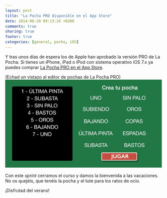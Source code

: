 ```yaml
---
layout: post
title: "La Pocha PRO disponible en el App Store"
date: 2014-06-28 09:13:24 +0200
comments: true
sharing: true
footer: true
categories: [general, pocha, iOS] 
---
```

Y tras unos días de espera los de Apple han aprobado la versión PRO de La Pocha. Si tienes un iPhone, iPad o iPod con sistema operativo iOS 7.x ya puedes comprar [La Pocha PRO en el App Store](https://itunes.apple.com/es/app/la-pocha-pro/id890431122?mt=8).

(Echad un vistazo al editor de pochas de La Pocha PRO)
![La Pocha PRO en iPhone](/images/pochaIOS/pochaproIOS6.jpg)

Con este *sprint* cerramos el curso y damos la bienvenida a las vacaciones. No os quejéis, que tenéis la pocha y el tute para los ratos de ocio.

¡Disfrutad del verano!
